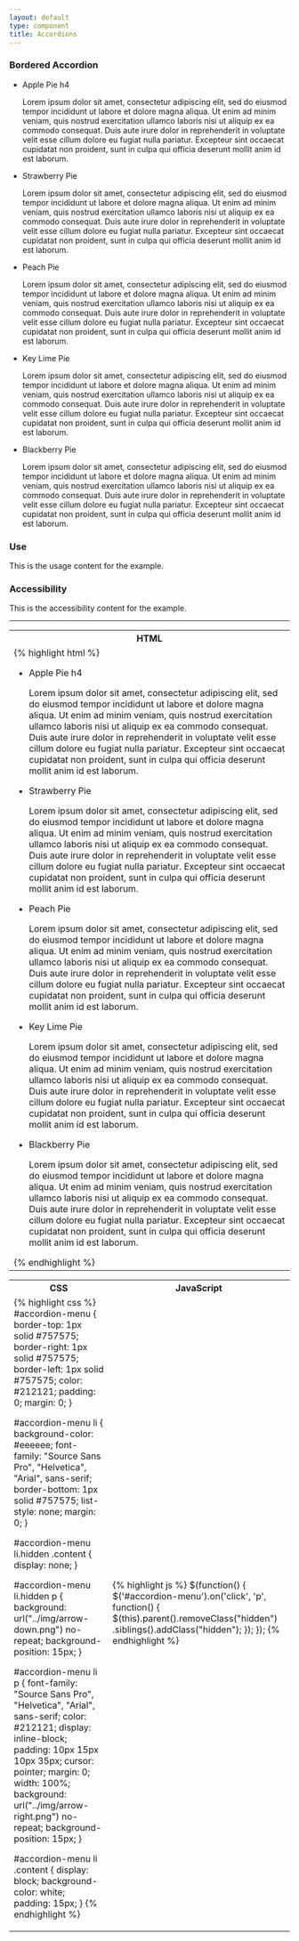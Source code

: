 ```yaml
---
layout: default
type: component
title: Accordions
---
```


<h3>Bordered Accordion</h3>

<div id="accordion-menu">
  <ul>
    <li>
      <p>Apple Pie h4</p>
      <div class="content">
        Lorem ipsum dolor sit amet, consectetur adipiscing elit, sed do eiusmod tempor incididunt ut labore et dolore magna aliqua. Ut enim ad minim veniam, quis nostrud exercitation ullamco laboris nisi ut aliquip ex ea commodo consequat. Duis aute irure dolor in reprehenderit in voluptate velit esse cillum dolore eu fugiat nulla pariatur. Excepteur sint occaecat cupidatat non proident, sunt in culpa qui officia deserunt mollit anim id est laborum.
      </div>
    </li>
    <li class="hidden">
      <p>Strawberry Pie</p>
      <div class="content">
        Lorem ipsum dolor sit amet, consectetur adipiscing elit, sed do eiusmod tempor incididunt ut labore et dolore magna aliqua. Ut enim ad minim veniam, quis nostrud exercitation ullamco laboris nisi ut aliquip ex ea commodo consequat. Duis aute irure dolor in reprehenderit in voluptate velit esse cillum dolore eu fugiat nulla pariatur. Excepteur sint occaecat cupidatat non proident, sunt in culpa qui officia deserunt mollit anim id est laborum.
      </div>
    </li>
    <li class="hidden">
      <p>Peach Pie</p>
      <div class="content">
        Lorem ipsum dolor sit amet, consectetur adipiscing elit, sed do eiusmod tempor incididunt ut labore et dolore magna aliqua. Ut enim ad minim veniam, quis nostrud exercitation ullamco laboris nisi ut aliquip ex ea commodo consequat. Duis aute irure dolor in reprehenderit in voluptate velit esse cillum dolore eu fugiat nulla pariatur. Excepteur sint occaecat cupidatat non proident, sunt in culpa qui officia deserunt mollit anim id est laborum.
      </div>
    </li>
    <li class="hidden">
      <p>Key Lime Pie</p>
      <div class="content">
        Lorem ipsum dolor sit amet, consectetur adipiscing elit, sed do eiusmod tempor incididunt ut labore et dolore magna aliqua. Ut enim ad minim veniam, quis nostrud exercitation ullamco laboris nisi ut aliquip ex ea commodo consequat. Duis aute irure dolor in reprehenderit in voluptate velit esse cillum dolore eu fugiat nulla pariatur. Excepteur sint occaecat cupidatat non proident, sunt in culpa qui officia deserunt mollit anim id est laborum.
      </div>
    </li>
    <li class="hidden">
      <p>Blackberry Pie</p>
      <div class="content">
        Lorem ipsum dolor sit amet, consectetur adipiscing elit, sed do eiusmod tempor incididunt ut labore et dolore magna aliqua. Ut enim ad minim veniam, quis nostrud exercitation ullamco laboris nisi ut aliquip ex ea commodo consequat. Duis aute irure dolor in reprehenderit in voluptate velit esse cillum dolore eu fugiat nulla pariatur. Excepteur sint occaecat cupidatat non proident, sunt in culpa qui officia deserunt mollit anim id est laborum.
      </div>
    </li>
  </ul>

  <div class="grid-box">
    <div class="grid-item width-one-half annotation">
      <h3>Use</h3>
      <p>This is the usage content for the example.</p>
    </div>
    <div class="grid-item width-one-half annotation">
      <h3>Accessibility</h3>
      <p>This is the accessibility content for the example.</p>
    </div>  
  </div>
</div>

<hr>

<div class="code-snippet hidden">

  <a href="#" class="code-snippet-button"></a>
  
  <table>
    <tr>
      <th>
        HTML
      </th>
    </tr>
    <tr>
      <td>
        {% highlight html %}
<ul id="accordion-menu">
  <li>
    <p>Apple Pie h4</p>
    <div class="content">
        Lorem ipsum dolor sit amet, consectetur adipiscing elit, sed do eiusmod tempor incididunt ut labore et dolore magna aliqua. Ut enim ad minim veniam, quis nostrud exercitation ullamco laboris nisi ut aliquip ex ea commodo consequat. Duis aute irure dolor in reprehenderit in voluptate velit esse cillum dolore eu fugiat nulla pariatur. Excepteur sint occaecat cupidatat non proident, sunt in culpa qui officia deserunt mollit anim id est laborum.
      </div>
  </li>
  <li class="hidden">
    <p>Strawberry Pie</p>
    <div class="content">
      Lorem ipsum dolor sit amet, consectetur adipiscing elit, sed do eiusmod tempor incididunt ut labore et dolore magna aliqua. Ut enim ad minim veniam, quis nostrud exercitation ullamco laboris nisi ut aliquip ex ea commodo consequat. Duis aute irure dolor in reprehenderit in voluptate velit esse cillum dolore eu fugiat nulla pariatur. Excepteur sint occaecat cupidatat non proident, sunt in culpa qui officia deserunt mollit anim id est laborum.
    </div>
  </li>
  <li class="hidden">
    <p>Peach Pie</p>
    <div class="content">
      Lorem ipsum dolor sit amet, consectetur adipiscing elit, sed do eiusmod tempor incididunt ut labore et dolore magna aliqua. Ut enim ad minim veniam, quis nostrud exercitation ullamco laboris nisi ut aliquip ex ea commodo consequat. Duis aute irure dolor in reprehenderit in voluptate velit esse cillum dolore eu fugiat nulla pariatur. Excepteur sint occaecat cupidatat non proident, sunt in culpa qui officia deserunt mollit anim id est laborum.
    </div>
  </li>
  <li class="hidden">
    <p>Key Lime Pie</p>
    <div class="content">
      Lorem ipsum dolor sit amet, consectetur adipiscing elit, sed do eiusmod tempor incididunt ut labore et dolore magna aliqua. Ut enim ad minim veniam, quis nostrud exercitation ullamco laboris nisi ut aliquip ex ea commodo consequat. Duis aute irure dolor in reprehenderit in voluptate velit esse cillum dolore eu fugiat nulla pariatur. Excepteur sint occaecat cupidatat non proident, sunt in culpa qui officia deserunt mollit anim id est laborum.
    </div>
  </li>
  <li class="hidden">
    <p>Blackberry Pie</p>
    <div class="content">
      Lorem ipsum dolor sit amet, consectetur adipiscing elit, sed do eiusmod tempor incididunt ut labore et dolore magna aliqua. Ut enim ad minim veniam, quis nostrud exercitation ullamco laboris nisi ut aliquip ex ea commodo consequat. Duis aute irure dolor in reprehenderit in voluptate velit esse cillum dolore eu fugiat nulla pariatur. Excepteur sint occaecat cupidatat non proident, sunt in culpa qui officia deserunt mollit anim id est laborum.
    </div>
  </li>
</ul>
      {% endhighlight %}
      </td>
    </tr>
  </table>
  <table>
    <tr>
      <th>CSS</th>
      <th>JavaScript</th>
    </tr>
    <tr>
      <td>
      {% highlight css %}
#accordion-menu {
  border-top: 1px solid #757575;
  border-right: 1px solid #757575;
  border-left: 1px solid #757575;
  color: #212121;
  padding: 0;
  margin: 0; 
}

#accordion-menu li {
  background-color: #eeeeee;
  font-family: "Source Sans Pro", "Helvetica", "Arial", sans-serif;
  border-bottom: 1px solid #757575;
  list-style: none;
  margin: 0; 
}

#accordion-menu li.hidden .content {
  display: none; 
}

#accordion-menu li.hidden p {
  background: url("../img/arrow-down.png") no-repeat;
  background-position: 15px; 
}

#accordion-menu li p {
  font-family: "Source Sans Pro", "Helvetica", "Arial", sans-serif;
  color: #212121;
  display: inline-block;
  padding: 10px 15px 10px 35px;
  cursor: pointer;
  margin: 0;
  width: 100%;
  background: url("../img/arrow-right.png") no-repeat;
  background-position: 15px; 
}

#accordion-menu li .content {
  display: block;
  background-color: white;
  padding: 15px; 
}
      {% endhighlight %}
      </td>
      <td>
      {% highlight js %}
$(function() {
  $('#accordion-menu').on('click', 'p', function() {
   $(this).parent().removeClass("hidden")
    .siblings().addClass("hidden");
  });
});
        {% endhighlight %}     
      </td>
    </tr>
  </table>
</div>

<!-- TODO: Add borderless accordion -->
